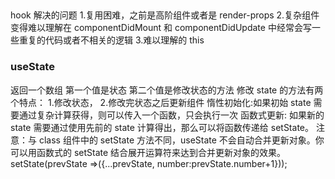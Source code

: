 ##

hook 解决的问题 1.复用困难，之前是高阶组件或者是 render-props 2.复杂组件变得难以理解在 componentDidMount 和 componentDidUpdate 中经常会写一些重复的代码或者不相关的逻辑 3.难以理解的 this

### useState

返回一个数组 第一个值是状态 第二个值是修改状态的方法
修改 state 的方法有两个特点：
  1.修改状态，
  2.修改完状态之后更新组件 
惰性初始化:如果初始 state 需要通过复杂计算获得，则可以传入一个函数，只会执行一次
函数式更新: 如果新的 state 需要通过使用先前的 state 计算得出，那么可以将函数传递给 setState。
注意：与 class 组件中的 setState 方法不同，useState 不会自动合并更新对象。你可以用函数式的 setState 结合展开运算符来达到合并更新对象的效果。
setState(prevState =>({...prevState, number:prevState.number+1}));

